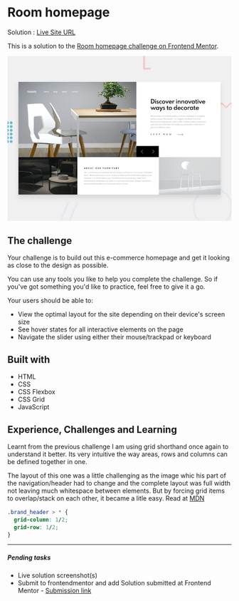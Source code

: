 # Room homepage

Solution : [Live Site URL](https://frontend-mentor-challenges-ecru.vercel.app/room-homepage/)

This is a solution to the [Room homepage challenge on Frontend Mentor](https://www.frontendmentor.io/challenges/room-homepage-BtdBY_ENq).

![Design preview for the Room homepage coding challenge](./design/desktop-preview.jpg)

## The challenge

Your challenge is to build out this e-commerce homepage and get it looking as close to the design as possible.

You can use any tools you like to help you complete the challenge. So if you've got something you'd like to practice, feel free to give it a go.

Your users should be able to:

- View the optimal layout for the site depending on their device's screen size
- See hover states for all interactive elements on the page
- Navigate the slider using either their mouse/trackpad or keyboard

## Built with

- HTML
- CSS
- CSS Flexbox
- CSS Grid
- JavaScript

## Experience, Challenges and Learning

Learnt from the previous challenge I am using grid shorthand once again to understand it better. Its very intuitive the way areas, rows and columns can be defined together in one.

The layout of this one was a little challenging as the image whic his part of the navigation/header had to change and the complete layout was full width not leaving much whitespace between elements. But by forcing grid items to overlap/stack on each other, it became a litle easy. Read at [MDN](https://developer.mozilla.org/en-US/docs/Web/CSS/CSS_Grid_Layout/Basic_Concepts_of_Grid_Layout#control_of_overlapping_content)

```css
.brand_header > * {
  grid-column: 1/2;
  grid-row: 1/2;
}
```

---

##### Pending tasks

- Live solution screenshot(s)
- Submit to frontendmentor and add Solution submitted at Frontend Mentor - [Submission link]()
